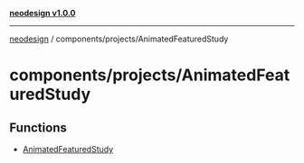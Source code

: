 [**neodesign v1.0.0**](../../../README.md)

***

[neodesign](../../../modules.md) / components/projects/AnimatedFeaturedStudy

# components/projects/AnimatedFeaturedStudy

## Functions

- [AnimatedFeaturedStudy](functions/AnimatedFeaturedStudy.md)
